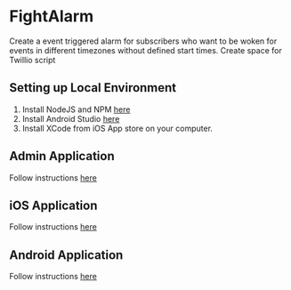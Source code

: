 # FightAlarm
Create a event triggered alarm for subscribers who want to be woken for events in different timezones without defined start times.
Create space for Twillio script

## Setting up Local Environment
1. Install NodeJS and NPM [here](https://www.guru99.com/download-install-node-js.html)
2. Install Android Studio [here](https://developer.android.com/studio/install)
3. Install XCode from iOS App store on your computer.

## Admin Application

Follow instructions [here](/Admin/Readme.md)

## iOS Application

Follow instructions [here](/Android/Readme.md)

## Android Application

Follow instructions [here](/iOS/Readme.md)
